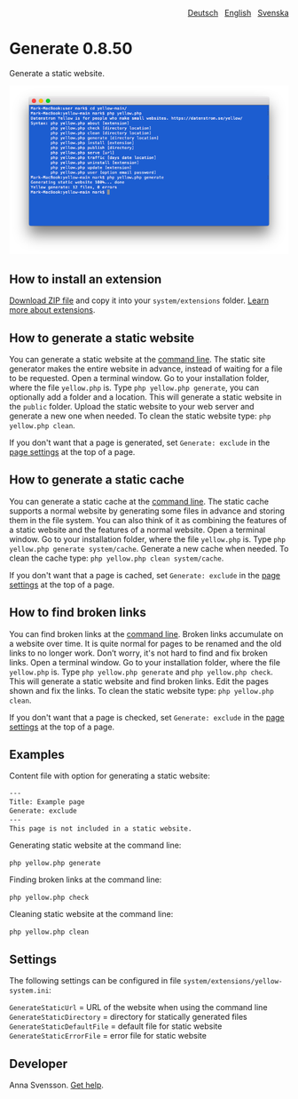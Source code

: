 <p align="right"><a href="README-de.md">Deutsch</a> &nbsp; <a href="README.md">English</a> &nbsp; <a href="README-sv.md">Svenska</a></p>

# Generate 0.8.50

Generate a static website.

<p align="center"><img src="generate-screenshot.png?raw=true" alt="Screenshot"></p>

## How to install an extension

[Download ZIP file](https://github.com/annaesvensson/yellow-generate/archive/main.zip) and copy it into your `system/extensions` folder. [Learn more about extensions](https://github.com/annaesvensson/yellow-update).

## How to generate a static website

You can generate a static website at the [command line](https://github.com/annaesvensson/yellow-core). The static site generator makes the entire website in advance, instead of waiting for a file to be requested. Open a terminal window. Go to your installation folder, where the file `yellow.php` is. Type `php yellow.php generate`, you can optionally add a folder and a location. This will generate a static website in the `public` folder. Upload the static website to your web server and generate a new one when needed. To clean the static website type: `php yellow.php clean`.

If you don't want that a page is generated, set `Generate: exclude` in the [page settings](https://github.com/annaesvensson/yellow-core#settings-page) at the top of a page.

## How to generate a static cache

You can generate a static cache at the [command line](https://github.com/annaesvensson/yellow-core). The static cache supports a normal website by generating some files in advance and storing them in the file system. You can also think of it as combining the features of a static website and the features of a normal website. Open a terminal window. Go to your installation folder, where the file `yellow.php` is. Type `php yellow.php generate system/cache`. Generate a new cache when needed. To clean the cache type: `php yellow.php clean system/cache`.

If you don't want that a page is cached, set `Generate: exclude` in the [page settings](https://github.com/annaesvensson/yellow-core#settings-page) at the top of a page.

## How to find broken links

You can find broken links at the [command line](https://github.com/annaesvensson/yellow-core). Broken links accumulate on a website over time. It is quite normal for pages to be renamed and the old links to no longer work. Don’t worry, it's not hard to find and fix broken links. Open a terminal window. Go to your installation folder, where the file `yellow.php` is. Type `php yellow.php generate` and `php yellow.php check`. This will generate a static website and find broken links. Edit the pages shown and fix the links. To clean the static website type: `php yellow.php clean`.

If you don't want that a page is checked, set `Generate: exclude` in the [page settings](https://github.com/annaesvensson/yellow-core#settings-page) at the top of a page.

## Examples

Content file with option for generating a static website:

    ---
    Title: Example page
    Generate: exclude
    ---
    This page is not included in a static website.

Generating static website at the command line:

`php yellow.php generate`  

Finding broken links at the command line:

`php yellow.php check`  

Cleaning static website at the command line:

`php yellow.php clean`  

## Settings

The following settings can be configured in file `system/extensions/yellow-system.ini`:

`GenerateStaticUrl` = URL of the website when using the command line  
`GenerateStaticDirectory` = directory for statically generated files  
`GenerateStaticDefaultFile` = default file for static website  
`GenerateStaticErrorFile` = error file for static website  

## Developer

Anna Svensson. [Get help](https://datenstrom.se/yellow/help/).
